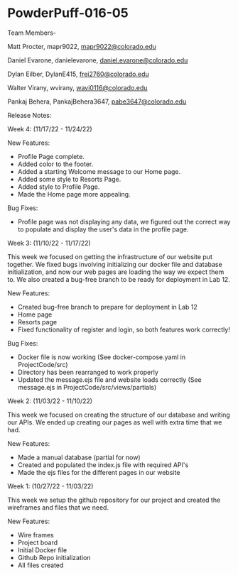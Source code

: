# PowderPuff-016-05

Team Members-

Matt Procter, mapr9022, mapr9022@colorado.edu

Daniel Evarone, danielevarone, daniel.evarone@colorado.edu

Dylan Eilber, DylanE415, frei2760@colorado.edu

Walter Virany, wvirany, wavi0116@colorado.edu

Pankaj Behera, PankajBehera3647, pabe3647@colorado.edu

Release Notes:

Week 4: (11/17/22 - 11/24/22)

New Features:
 - Profile Page complete.
 - Added color to the footer.
 - Added a starting Welcome message to our Home page.
 - Added some style to Resorts Page.
 - Added style to Profile Page.
 - Made the Home page more appealing.

Bug Fixes:
 - Profile page was not displaying any data, we figured out the correct way to populate and display the user's data in the profile page.

Week 3: (11/10/22 - 11/17/22)

This week we focused on getting the infrastructure of our website put together. We fixed bugs involving initializing our docker file and database initialization, and now our web pages are loading the way we expect them to. We also created a bug-free branch to be ready for deployment in Lab 12.

New Features:
 - Created bug-free branch to prepare for deployment in Lab 12
 - Home page
 - Resorts page
 - Fixed functionality of register and login, so both features work correctly!

Bug Fixes:
 - Docker file is now working (See docker-compose.yaml in ProjectCode/src)
 - Directory has been rearranged to work properly
 - Updated the message.ejs file and website loads correctly (See message.ejs in ProjectCode/src/views/partials)

Week 2: (11/03/22 - 11/10/22)

This week we focused on creating the structure of our database and writing our APIs. We ended up creating our pages as well with extra time that we had.

New Features:
 - Made a manual database (partial for now)
 - Created and populated the index.js file with required API's 
 - Made the ejs files for the different pages in our website


Week 1: (10/27/22 - 11/03/22)

This week we setup the github repository for our project and created the wireframes and files that we need.

New Features:
 - Wire frames
 - Project board
 - Initial Docker file
 - Github Repo initialization
 - All files created
